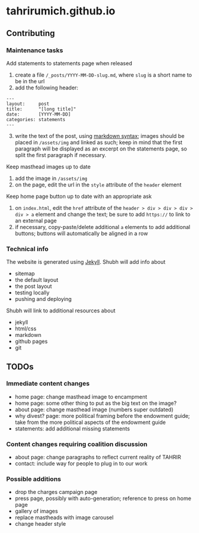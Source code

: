 # tahrirumich.github.io


## Contributing

### Maintenance tasks
Add statements to statements page when released
1. create a file `/_posts/YYYY-MM-DD-slug.md`, where `slug` is a short name to be in the url
2. add the following header:
```
---
layout:     post
title:      "[long title]"
date:       [YYYY-MM-DD]
categories: statements
---
```
3. write the text of the post, using [markdown syntax](https://www.markdownguide.org/basic-syntax/); 
    images should be placed in `/assets/img` and linked as such;
    keep in mind that the first paragraph will be displayed as an excerpt
    on the statements page, so split the first paragraph if necessary.


Keep masthead images up to date
1. add the image in `/assets/img`
2. on the page, edit the url in the `style` attribute of the `header` element


Keep home page button up to date with an appropriate ask
1. on `index.html`, edit the `href` attribute of the
    `header > div > div > div > div > a` element and
    change the text; be sure to add `https://` to link
    to an external page
2. if necessary, copy-paste/delete additional `a` elements
    to add additional buttons; buttons will automatically
    be aligned in a row


### Technical info
The website is generated using [Jekyll](https://jekyllrb.com/). 
Shubh will add info about
- sitemap
- the default layout 
- the post layout
- testing locally
- pushing and deploying

Shubh will link to additional resources about
- jekyll
- html/css
- markdown
- github pages
- git


## TODOs

### Immediate content changes
- home page: change masthead image to encampment
- home page: some other thing to put as the big text on the image?
- about page: change masthead image (numbers super outdated)
- why divest? page: more political framing before the endowment guide;
    take from the more political aspects of the endowment guide
- statements: add additional missing statements


### Content changes requiring coalition discussion
- about page: change paragraphs to reflect current reality of TAHRIR
- contact: include way for people to plug in to our work


### Possible additions
- drop the charges campaign page
- press page, possibly with auto-generation; reference to press on home page
- gallery of images
- replace mastheads with image carousel
- change header style
